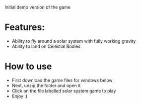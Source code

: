 Initial demo version of the game

# Features:
* Ability to fly around a solar system with fully working gravity
* Ability to land on Celestial Bodies

# How to use
* First download the game files for windows below
* Next, unzip the folder and open it
* Click on the file labelled solar system game to play
* Enjoy :)